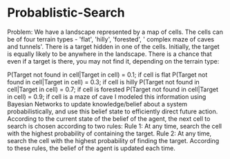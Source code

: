 # Probablistic-Search
Problem: We have a landscape represented by a map of cells. The cells can be of four terrain types - 'flat', 'hilly', 'forested', ' complex maze of caves and tunnels'. There is a target hidden in one of the cells. Initially, the target is equally likely to be anywhere in the landscape. There is a chance that even if a target is there, you may not find it, depending on the terrain type:

P(Target not found in cell|Target in cell) = 0.1; if cell is flat
P(Target not found in cell|Target in cell) = 0.3; if cell is hilly
P(Target not found in cell|Target in cell) = 0.7; if cell is forested
P(Target not found in cell|Target in cell) = 0.9; if cell is a maze of cave
I modeled this information using Bayesian Networks to update knowledge/belief about a system probabilistically, and use this belief state to efficiently direct future action. According to the current state of the belief of the agent, the next cell to search is chosen according to two rules:
Rule 1: At any time, search the cell with the highest probability of containing the target.
Rule 2: At any time, search the cell with the highest probability of finding the target.
According to these rules, the belief of the agent is updated each time.
